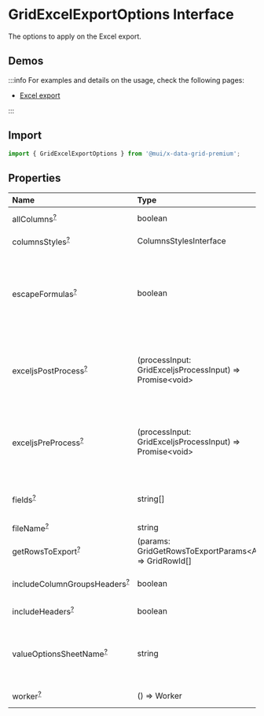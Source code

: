# GridExcelExportOptions Interface

<p class="description">The options to apply on the Excel export.</p>

## Demos

:::info
For examples and details on the usage, check the following pages:

- [Excel export](/x/react-data-grid/export/#excel-export)

:::

## Import

```js
import { GridExcelExportOptions } from '@mui/x-data-grid-premium';
```

## Properties

| Name                                                                                                                                                                                                            | Type                                                                                             | Default                                            | Description                                                                                                                                                                                                                                                  |
| :-------------------------------------------------------------------------------------------------------------------------------------------------------------------------------------------------------------- | :----------------------------------------------------------------------------------------------- | :------------------------------------------------- | :----------------------------------------------------------------------------------------------------------------------------------------------------------------------------------------------------------------------------------------------------------- |
| <span class="prop-name optional">allColumns<sup><abbr title="optional">?</abbr></sup> [<span class="plan-premium" title="Premium plan"></span>](/x/introduction/licensing/#premium-plan)</span>                 | <span class="prop-type">boolean</span>                                                           | <span class="prop-default">false</span>            | If `true`, the hidden columns will also be exported.                                                                                                                                                                                                         |
| <span class="prop-name optional">columnsStyles<sup><abbr title="optional">?</abbr></sup> [<span class="plan-premium" title="Premium plan"></span>](/x/introduction/licensing/#premium-plan)</span>              | <span class="prop-type">ColumnsStylesInterface</span>                                            |                                                    | Object mapping column field to Exceljs style                                                                                                                                                                                                                 |
| <span class="prop-name optional">escapeFormulas<sup><abbr title="optional">?</abbr></sup> [<span class="plan-premium" title="Premium plan"></span>](/x/introduction/licensing/#premium-plan)</span>             | <span class="prop-type">boolean</span>                                                           | <span class="prop-default">true</span>             | If `false`, the formulas in the cells will not be escaped.<br />It is not recommended to disable this option as it exposes the user to potential CSV injection attacks.<br />See https://owasp.org/www-community/attacks/CSV_Injection for more information. |
| <span class="prop-name optional">exceljsPostProcess<sup><abbr title="optional">?</abbr></sup> [<span class="plan-premium" title="Premium plan"></span>](/x/introduction/licensing/#premium-plan)</span>         | <span class="prop-type">(processInput: GridExceljsProcessInput) =&gt; Promise&lt;void&gt;</span> |                                                    | Method called after adding the rows to the workbook.<br />Not supported when `worker` is set.<br />To use with web workers, use the option in `setupExcelExportWebWorker`.                                                                                   |
| <span class="prop-name optional">exceljsPreProcess<sup><abbr title="optional">?</abbr></sup> [<span class="plan-premium" title="Premium plan"></span>](/x/introduction/licensing/#premium-plan)</span>          | <span class="prop-type">(processInput: GridExceljsProcessInput) =&gt; Promise&lt;void&gt;</span> |                                                    | Method called before adding the rows to the workbook.<br />Not supported when `worker` is set.<br />To use with web workers, use the option in `setupExcelExportWebWorker`.                                                                                  |
| <span class="prop-name optional">fields<sup><abbr title="optional">?</abbr></sup> [<span class="plan-premium" title="Premium plan"></span>](/x/introduction/licensing/#premium-plan)</span>                     | <span class="prop-type">string[]</span>                                                          |                                                    | The columns exported.<br />This should only be used if you want to restrict the columns exports.                                                                                                                                                             |
| <span class="prop-name optional">fileName<sup><abbr title="optional">?</abbr></sup> [<span class="plan-premium" title="Premium plan"></span>](/x/introduction/licensing/#premium-plan)</span>                   | <span class="prop-type">string</span>                                                            | <span class="prop-default">`document.title`</span> | The string used as the file name.                                                                                                                                                                                                                            |
| <span class="prop-name optional">getRowsToExport<sup><abbr title="optional">?</abbr></sup> [<span class="plan-premium" title="Premium plan"></span>](/x/introduction/licensing/#premium-plan)</span>            | <span class="prop-type">(params: GridGetRowsToExportParams&lt;Api&gt;) =&gt; GridRowId[]</span>  |                                                    | Function that returns the list of row ids to export on the order they should be exported.                                                                                                                                                                    |
| <span class="prop-name optional">includeColumnGroupsHeaders<sup><abbr title="optional">?</abbr></sup> [<span class="plan-premium" title="Premium plan"></span>](/x/introduction/licensing/#premium-plan)</span> | <span class="prop-type">boolean</span>                                                           | <span class="prop-default">true</span>             | If `true`, the headers of the column groups will be added into the file.                                                                                                                                                                                     |
| <span class="prop-name optional">includeHeaders<sup><abbr title="optional">?</abbr></sup> [<span class="plan-premium" title="Premium plan"></span>](/x/introduction/licensing/#premium-plan)</span>             | <span class="prop-type">boolean</span>                                                           | <span class="prop-default">true</span>             | If `true`, the first row of the file will include the headers of the grid.                                                                                                                                                                                   |
| <span class="prop-name optional">valueOptionsSheetName<sup><abbr title="optional">?</abbr></sup> [<span class="plan-premium" title="Premium plan"></span>](/x/introduction/licensing/#premium-plan)</span>      | <span class="prop-type">string</span>                                                            |                                                    | Name given to the worksheet containing the columns valueOptions.<br />valueOptions are added to this worksheet if they are provided as an array.                                                                                                             |
| <span class="prop-name optional">worker<sup><abbr title="optional">?</abbr></sup> [<span class="plan-premium" title="Premium plan"></span>](/x/introduction/licensing/#premium-plan)</span>                     | <span class="prop-type">() =&gt; Worker</span>                                                   |                                                    | Function to return the Worker instance to be called.                                                                                                                                                                                                         |
